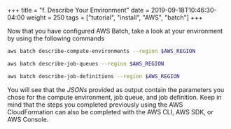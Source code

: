 +++
title = "f. Describe Your Environment"
date = 2019-09-18T10:46:30-04:00
weight = 250 
tags = ["tutorial", "install", "AWS", "batch"]
+++

Now that you have configured AWS Batch, take a look at your environment by using the following commands

```bash
aws batch describe-compute-environments --region $AWS_REGION
```

```bash
aws batch describe-job-queues --region $AWS_REGION
```

```bash
aws batch describe-job-definitions --region $AWS_REGION
```

You will see that the *JSONs* provided as output contain the parameters you chose for the compute environment, job queue, and job definition. Keep in mind that the steps you completed previously using the AWS CloudFormation can also be completed with the AWS CLI, AWS SDK, or AWS Console.

